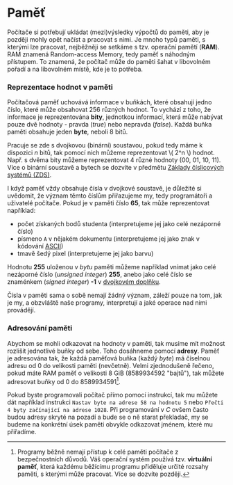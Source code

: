 # Paměť
Počítače si potřebují ukládat (mezi)výsledky výpočtů do paměti, aby je později mohly opět
načíst a pracovat s nimi. Je mnoho typů paměti, s kterými lze pracovat, nejběžněji se setkáme
s tzv. operační pamětí (**RAM**). RAM znamená Random-access Memory, tedy paměť s náhodným přístupem.
To znamená, že počítač může do paměti šahat v libovolném pořadí a na libovolném místě, kde je to potřeba.

### Reprezentace hodnot v paměti
Počítačová paměť uchovává informace v buňkách, které obsahují jedno číslo, které může obsahovat
256 různých hodnot. To vychází z toho, že informace je reprezentována **bity**, jednotkou informací,
která může nabývat pouze dvě hodnoty - pravda (*true*) nebo nepravda (*false*). Každá buňka
paměti obsahuje jeden **byte**, neboli 8 bitů.

Pracuje se zde s dvojkovou (binární) soustavou, pokud tedy máme k dispozici *n* bitů, tak pomocí nich
můžeme reprezentovat \\( 2^n \\) hodnot. Např. s dvěma bity můžeme reprezentovat 4 různé hodnoty
(00, 01, 10, 11). Více o binární soustavě a bytech se dozvíte v předmětu
[Základy číslicových systémů (ZDS)](https://edison.sso.vsb.cz/cz.vsb.edison.edu.study.prepare.web/SubjectVersion.faces?version=440-2104/01&subjectBlockAssignmentId=375761&studyFormId=2&studyPlanId=22001&locale=cs&back=true).

I když paměť vždy obsahuje čísla v dvojkové soustavě, je důležité si uvědomit, že význam těmto číslům
přiřazujeme my, tedy programátoři a uživatelé počítače. Pokud je v paměti číslo **65**, tak může
reprezentovat například:
- počet získaných bodů studenta (interpretujeme jej jako celé nezáporné číslo)
- písmeno `A` v nějakém dokumentu (interpretujeme jej jako znak v kódování [ASCII](https://www.asciitable.com/))
- tmavě šedý pixel (interpretujeme jej jako barvu)

Hodnotu **255** uloženou v *bytu* paměti můžeme například vnímat jako celé nezáporné číslo
(*unsigned integer*) **255**, anebo jako celé číslo se znaménkem (*signed integer*) **-1** v
[dvojkovém doplňku](https://cs.wikipedia.org/wiki/Dvojkov%C3%BD_dopln%C4%9Bk).

Čísla v paměti sama o sobě nemají žádný význam, záleží pouze na tom, jak je my, a obzvláště naše programy,
interpretují a jaké operace nad nimi provádějí.

### Adresování paměti
Abychom se mohli odkazovat na hodnoty v paměti, tak musíme mít možnost rozlišit jednotlivé buňky od sebe.
Toho dosáhneme pomocí **adresy**. Paměť je adresována tak, že každá paměťová buňka (každý *byte*)
má číselnou adresu od 0 do velikosti paměti (nevčetně). Velmi zjednodušeně řečeno, pokud máte RAM
paměť o velikosti 8 GiB (8589934592 "bajtů"), tak můžete adresovat buňky od 0 do 8589934591[^1].

[^1]: Programy běžně nemají přístup k celé paměti počítače z bezpečnostních důvodů. Váš operační systém
používá tzv. **virtuální paměť**, která každému běžícímu programu přiděluje určité rozsahy paměti, s kterými
může pracovat. Více se dozvíte později. 

Pokud byste programovali počítač přímo pomocí instrukcí, tak mu můžete dát například instrukci
`Nastav byte na adrese 58 na hodnotu 5` nebo `Přečti 4 byty začínající na adrese 1028`.
Při programování v *C* ovšem často budou adresy skryté na pozadí a bude se o ně starat překladač,
my se budeme na konkrétní úsek paměti obvykle odkazovat jménem, které mu přiřadíme.
